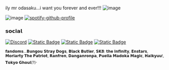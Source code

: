 ily mr odasaku...i want you forever and ever!!!
![image](https://github.com/user-attachments/assets/947b65de-dee9-4ca1-b113-157fd410f89c)









![image](https://github.com/user-attachments/assets/6d4ec5e8-8eea-4807-b36c-1eaa6750688b)
   [![spotify-github-profile](https://spotify-github-profile.kittinanx.com/api/view?uid=31b25bsstoynkweenmnkhgj2mwou&cover_image=true&theme=novatorem&show_offline=false&background_color=121212&interchange=false&bar_color=53b14f&bar_color_cover=false)](https://github.com/kittinan/spotify-github-profile)

### 𝘀𝗼𝗰𝗶𝗮𝗹
[![Discord](https://img.shields.io/badge/Discord-%235865F2.svg?&logo=discord&logoColor=white)](https://discord.com/users/1248237938404491265)
[![Static Badge](https://img.shields.io/badge/Strawpage-%23e0041c)](https://mamaenstars.straw.page/)
[![Static Badge](https://img.shields.io/badge/Atabook-%231f0a0a)](https://odasakunosuke.atabook.org)
[![Static Badge](https://img.shields.io/badge/carrd.co-%236e67a9)](https://belph3g0r.carrd.co/)

 <sub>𝗳𝗮𝗻𝗱𝗼𝗺𝘀...𝗕𝘂𝗻𝗴𝗼𝘂 𝗦𝘁𝗿𝗮𝘆 𝗗𝗼𝗴𝘀, 𝗕𝗹𝗮𝗰𝗸 𝗕𝘂𝘁𝗹𝗲𝗿, 𝗦𝗞𝟴: 𝘁𝗵𝗲 𝗶𝗻𝗳𝗶𝗻𝗶𝘁𝘆, 𝗘𝗻𝘀𝘁𝗮𝗿𝘀, 𝗠𝗼𝗿𝗶𝗮𝗿𝘁𝘆 𝗧𝗵𝗲 𝗣𝗮𝘁𝗿𝗶𝗼𝘁, 𝗥𝗮𝗻𝗳𝗿𝗲𝗻, 𝗗𝗮𝗻𝗴𝗮𝗻𝗿𝗼𝗻𝗽𝗮, 𝗣𝘂𝗲𝗹𝗹𝗮 𝗠𝗮𝗱𝗼𝗸𝗮 𝗠𝗮𝗴𝗶𝗰, 𝗛𝗮𝗶𝗸𝘆𝘂𝘂!, 𝗧𝗼𝗸𝘆𝗼 𝗚𝗵𝗼𝘂𝗹(?)</sub>.
